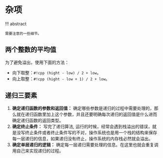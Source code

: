 # 杂项

!!! abstract

    需要注意的一些细节。

## 两个整数的平均值

为了避免溢出，使用下面的方法：

- 向下取整：`#!cpp (hight - low) / 2 + low`。
- 向上取整：`#!cpp (hight - low + 1) / 2 + low`。

## 递归三要素

1. **确定递归函数的参数和返回值：** 确定哪些参数是递归的过程中需要处理的，那么就在递归函数里加上这个参数，并且还要明确每次递归的返回值是什么进而确定递归函数的返回类型。
2. **确定终止条件：** 写完了递归算法, 运行的时候，经常会遇到栈溢出的错误，就是没写终止条件或者终止条件写的不对，操作系统也是用一个栈的结构来保存每一层递归的信息，如果递归没有终止，操作系统的内存栈必然就会溢出。
3. **确定单层递归的逻辑：** 确定每一层递归需要处理的信息。在这里也就会重复调用自己来实现递归的过程。